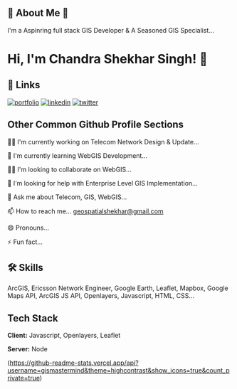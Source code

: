 
## 🚀 About Me 🚀
I'm a Aspinring full stack GIS Developer & A Seasoned GIS Specialist...


# Hi, I'm Chandra Shekhar Singh! 👋


## 🔗 Links
[![portfolio](https://img.shields.io/badge/my_portfolio-000?style=for-the-badge&logo=ko-fi&logoColor=white)](https://chandrashekharsingh.in/) [![linkedin](https://img.shields.io/badge/linkedin-0A66C2?style=for-the-badge&logo=linkedin&logoColor=white)](https://www.linkedin.com/in/chandrashekharsinghofficial/) [![twitter](https://img.shields.io/badge/twitter-1DA1F2?style=for-the-badge&logo=twitter&logoColor=white)](https://twitter.com/dm_shekhars)


## Other Common Github Profile Sections
👩‍💻 I'm currently working on Telecom Network Design & Update...

🧠 I'm currently learning WebGIS Development...

👯‍♀️ I'm looking to collaborate on WebGIS...

🤔 I'm looking for help with Enterprise Level GIS Implementation...

💬 Ask me about Telecom, GIS, WebGIS...

📫 How to reach me... geospatialshekhar@gmail.com

😄 Pronouns...

⚡️ Fun fact...


## 🛠 Skills
ArcGIS, Ericsson Network Engineer, Google Earth, Leaflet, Mapbox, Google Maps API, ArcGIS JS API, Openlayers, Javascript, HTML, CSS...


## Tech Stack

**Client:** Javascript, Openlayers, Leaflet

**Server:** Node


(https://github-readme-stats.vercel.app/api?username=gismastermind&theme=highcontrast&show_icons=true&count_private=true)
